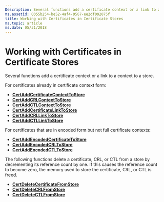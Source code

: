 ```yaml
---
Description: Several functions add a certificate context or a link to a context to a store \[Platform Software Development Kit (SDK)\].
ms.assetid: 0355b254-be52-4af4-9567-ee2df092075f
title: Working with Certificates in Certificate Stores
ms.topic: article
ms.date: 05/31/2018
---
```


# Working with Certificates in Certificate Stores

Several functions add a certificate context or a link to a context to a store.

For certificates already in certificate context form:

-   [**CertAddCertificateContextToStore**](/windows/desktop/api/Wincrypt/nf-wincrypt-certaddcertificatecontexttostore)
-   [**CertAddCRLContextToStore**](/windows/desktop/api/Wincrypt/nf-wincrypt-certaddcrlcontexttostore)
-   [**CertAddCTLContextToStore**](/windows/desktop/api/Wincrypt/nf-wincrypt-certaddctlcontexttostore)
-   [**CertAddCertificateLinkToStore**](/windows/desktop/api/Wincrypt/nf-wincrypt-certaddcertificatelinktostore)
-   [**CertAddCRLLinkToStore**](/windows/desktop/api/Wincrypt/nf-wincrypt-certaddcrllinktostore)
-   [**CertAddCTLLinkToStore**](/windows/desktop/api/Wincrypt/nf-wincrypt-certaddctllinktostore)

For certificates that are in encoded form but not full certificate contexts:

-   [**CertAddEncodedCertificateToStore**](/windows/desktop/api/Wincrypt/nf-wincrypt-certaddencodedcertificatetostore)
-   [**CertAddEncodedCRLToStore**](/windows/desktop/api/Wincrypt/nf-wincrypt-certaddencodedcrltostore)
-   [**CertAddEncodedCTLToStore**](/windows/desktop/api/Wincrypt/nf-wincrypt-certaddencodedctltostore)

The following functions delete a certificate, CRL, or CTL from a store by decrementing its reference count by one. If this causes the reference count to become zero, the memory used to store the certificate, CRL, or CTL is freed.

-   [**CertDeleteCertificateFromStore**](/windows/desktop/api/Wincrypt/nf-wincrypt-certdeletecertificatefromstore)
-   [**CertDeleteCRLFromStore**](/windows/desktop/api/Wincrypt/nf-wincrypt-certdeletecrlfromstore)
-   [**CertDeleteCTLFromStore**](/windows/desktop/api/Wincrypt/nf-wincrypt-certdeletectlfromstore)

 

 



